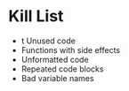 Kill List
=========
* t Unused code
* Functions with side effects
* Unformatted code
* Repeated code blocks
* Bad variable names
